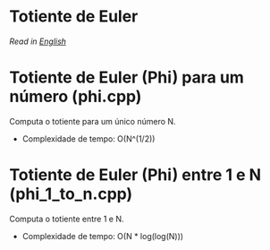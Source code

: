 # Totiente de Euler

*Read in [English](README.en.md)*

# Totiente de Euler (Phi) para um número (phi.cpp)
Computa o totiente para um único número N.
* Complexidade de tempo: O(N^(1/2))

# Totiente de Euler (Phi) entre 1 e N (phi_1_to_n.cpp)
Computa o totiente entre 1 e N.
* Complexidade de tempo: O(N * log(log(N)))
